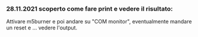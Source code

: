 
### 28.11.2021 scoperto come fare print e vedere il risultato:

Attivare m5burner e poi andare su "COM monitor", eventualmente
mandare un reset e ... vedere l'output.


